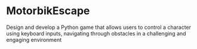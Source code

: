 # MotorbikEscape
Design and develop a Python game that allows users to control a character using keyboard inputs,
navigating through obstacles in a challenging and engaging environment
